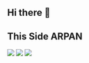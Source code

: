 ## Hi there 👋

<!--
**arpan2233/arpan2233** is a ✨ _special_ ✨ repository because its `README.md` (this file) appears on your GitHub profile.

Here are some ideas to get you started:

- 🔭 I’m currently working on ...
- 🌱 I’m currently learning ...
- 👯 I’m looking to collaborate on ...
- 🤔 I’m looking for help with ...
- 💬 Ask me about ...
- 📫 How to reach me: ...
- 😄 Pronouns: ...
- ⚡ Fun fact: ...
-->
## This Side ARPAN

<img src="https://assets.leetcode.com/static_assets/marketing/2024-50-lg.png"/>
<img src="https://assets.leetcode.com/static_assets/marketing/2024-100-lg.png">
<img src="https://leetcode.com/static/images/badges/2024/gif/2024-03.gif">
